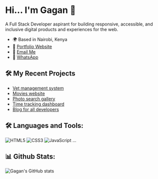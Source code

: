# Hi... I'm Gagan 👋

A Full Stack Developer aspirant for building responsive, accessible, and inclusive digital products and experiences for the web.

- 🌍 Based in Nairobi, Kenya
- 🔗 [Portfolio Website](https://gagan.dev)
- 📧 [Email Me](mailto:gagan.s0191@gmail.com)
- 💬 [WhatsApp](https://wa.me/9008962068)

## 🛠️ My Recent Projects
- [Vet management system](#)
- [Movies website](#)
- [Photo search gallery](#)
- [Time tracking dashboard](#)
- [Blog for all developers](#)

## 🛠️ Languages and Tools:
![HTML5](https://img.shields.io/badge/html5-%23E34F26.svg?style=flat&logo=html5&logoColor=white)
![CSS3](https://img.shields.io/badge/css3-%231572B6.svg?style=flat&logo=css3&logoColor=white)
![JavaScript](https://img.shields.io/badge/javascript-%23323330.svg?style=flat&logo=javascript&logoColor=%23F7DF1E)
...

## 📊 Github Stats:
![Gagan's GitHub stats](https://github-readme-stats.vercel.app/api?username=Gagan0191&show_icons=true&theme=dark)
